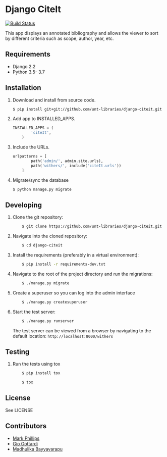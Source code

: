 Django CiteIt
=================

[![Build Status](https://travis-ci.org/unt-libraries/django-citeit.svg?branch=master)](https://travis-ci.org/unt-libraries/django-citeit)

This app displays an annotated bibliography and allows the viewer to sort by
different criteria such as scope, author, year, etc.


Requirements
------------

* Django 2.2
* Python 3.5- 3.7


Installation
------------

1.  Download and install from source code.
    ```sh
	$ pip install git+git://github.com/unt-libraries/django-citeit.git
    ```

2.  Add app to INSTALLED_APPS.
    ```python
	INSTALLED_APPS = (
            'citeIt',
        )
    ```

3.  Include the URLs.
    ```python
	urlpatterns = [
            path('admin/', admin.site.urls),
            path('withers/', include('citeIt.urls'))
        ]
    ```

4.  Migrate/sync the database
    ```sh
	$ python manage.py migrate
    ```


Developing
----------

1. Clone the git repository:
   ```sh
       $ git clone https://github.com/unt-libraries/django-citeit.git
   ```

2. Navigate into the cloned repository:
   ```sh
       $ cd django-citeit
   ```

3. Install the requirements (preferably in a virtual environment):
   ```sh
       $ pip install -r requirements-dev.txt
   ```

4. Navigate to the root of the project directory and run the migrations:
   ```sh
       $ ./manage.py migrate
   ```

5. Create a superuser so you can log into the admin interface   
   ```sh
       $ ./manage.py createsuperuser
   ```

6. Start the test server:
   ```sh
       $ ./manage.py runserver
   ```

   The test server can be viewed from a browser by navigating to the default location: `http://localhost:8000/withers`


Testing
-------

1. Run the tests using tox
   ```sh
       $ pip install tox

       $ tox
   ```


License
-------

See LICENSE


Contributors
------------

* [Mark Phillips](https://github.com/vphill)
* [Gio Gottardi](https://github.com/somexpert)
* [Madhulika Bayyavarapu](https://github.com/madhulika95b)
